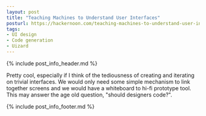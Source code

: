 ```yaml
---
layout: post
title: "Teaching Machines to Understand User Interfaces"
posturl: https://hackernoon.com/teaching-machines-to-understand-user-interfaces-5a0cdeb4d579
tags:
- UI design
- Code generation
- Uizard
---
```


{% include post_info_header.md %}

Pretty cool, especially if I think of the tediousness of creating and iterating on trivial interfaces. We would only need some simple mechanism to link together screens and we would have a whiteboard to hi-fi prototype tool. This may answer the age old question, "should designers code?".

<!--more-->
{% include post_info_footer.md %}
